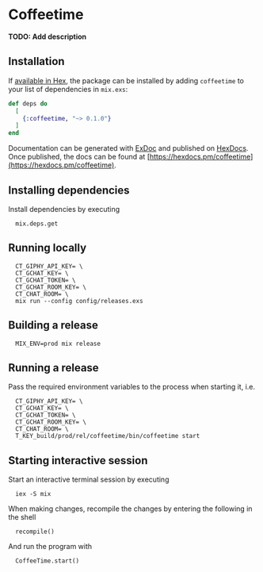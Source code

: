 # Coffeetime

**TODO: Add description**

## Installation

If [available in Hex](https://hex.pm/docs/publish), the package can be installed
by adding `coffeetime` to your list of dependencies in `mix.exs`:

```elixir
def deps do
  [
    {:coffeetime, "~> 0.1.0"}
  ]
end
```

Documentation can be generated with [ExDoc](https://github.com/elixir-lang/ex_doc)
and published on [HexDocs](https://hexdocs.pm). Once published, the docs can
be found at [https://hexdocs.pm/coffeetime](https://hexdocs.pm/coffeetime).

## Installing dependencies

Install dependencies by executing

```
  mix.deps.get
```

## Running locally

```
  CT_GIPHY_API_KEY= \
  CT_GCHAT_KEY= \
  CT_GCHAT_TOKEN= \
  CT_GCHAT_ROOM_KEY= \
  CT_CHAT_ROOM= \
  mix run --config config/releases.exs
```

## Building a release

```
  MIX_ENV=prod mix release
```

## Running a release

Pass the required environment variables to the process when starting it, i.e.

```
  CT_GIPHY_API_KEY= \
  CT_GCHAT_KEY= \
  CT_GCHAT_TOKEN= \
  CT_GCHAT_ROOM_KEY= \
  CT_CHAT_ROOM= \
  T_KEY_build/prod/rel/coffeetime/bin/coffeetime start
```


## Starting interactive session

Start an interactive terminal session by executing

```
  iex -S mix
```

When making changes, recompile the changes by entering the following in the shell

```
  recompile()
```

And run the program with

```
  CoffeeTime.start()
```